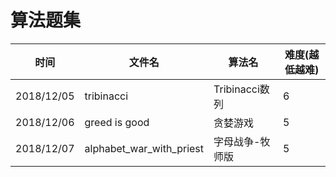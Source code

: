 # 算法题集

| 时间 | 文件名 | 算法名 | 难度(越低越难) | 
| ---| ---|  ---| ---|
| 2018/12/05 | tribinacci | Tribinacci数列 | 6 | 
| 2018/12/06 | greed is good | 贪婪游戏 | 5 |
| 2018/12/07 |alphabet_war_with_priest | 字母战争-牧师版 | 5 |
